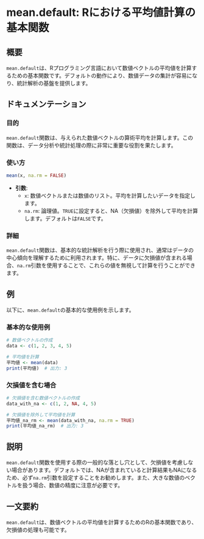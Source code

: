 <!--
Meta Description: # mean.default: Rにおける平均値計算の基本関数 ## 概要 `mean.default`は、Rプログラミング言語において数値ベクトルの平均値を計算するための基本関数です。デフォルトの動作により、数値データの集計が容易になり、統計解析の基盤を提供します。 ## ドキュメンテーション #...
Meta Keywords: mean, default, 関数は, false, true
-->

# mean.default: Rにおける平均値計算の基本関数

## 概要
`mean.default`は、Rプログラミング言語において数値ベクトルの平均値を計算するための基本関数です。デフォルトの動作により、数値データの集計が容易になり、統計解析の基盤を提供します。

## ドキュメンテーション
### 目的
`mean.default`関数は、与えられた数値ベクトルの算術平均を計算します。この関数は、データ分析や統計処理の際に非常に重要な役割を果たします。

### 使い方
```R
mean(x, na.rm = FALSE)
```
- **引数**:
  - `x`: 数値ベクトルまたは数値のリスト。平均を計算したいデータを指定します。
  - `na.rm`: 論理値。`TRUE`に設定すると、NA（欠損値）を除外して平均を計算します。デフォルトは`FALSE`です。

### 詳細
`mean.default`関数は、基本的な統計解析を行う際に使用され、通常はデータの中心傾向を理解するために利用されます。特に、データに欠損値が含まれる場合、`na.rm`引数を使用することで、これらの値を無視して計算を行うことができます。

## 例
以下に、`mean.default`の基本的な使用例を示します。

### 基本的な使用例
```R
# 数値ベクトルの作成
data <- c(1, 2, 3, 4, 5)

# 平均値を計算
平均値 <- mean(data)
print(平均値)  # 出力: 3
```

### 欠損値を含む場合
```R
# 欠損値を含む数値ベクトルの作成
data_with_na <- c(1, 2, NA, 4, 5)

# 欠損値を除外して平均値を計算
平均値_na_rm <- mean(data_with_na, na.rm = TRUE)
print(平均値_na_rm)  # 出力: 3
```

## 説明
`mean.default`関数を使用する際の一般的な落とし穴として、欠損値を考慮しない場合があります。デフォルトでは、NAが含まれていると計算結果もNAになるため、必ず`na.rm`引数を設定することをお勧めします。また、大きな数値のベクトルを扱う場合、数値の精度に注意が必要です。

## 一文要約
`mean.default`は、数値ベクトルの平均値を計算するためのRの基本関数であり、欠損値の処理も可能です。